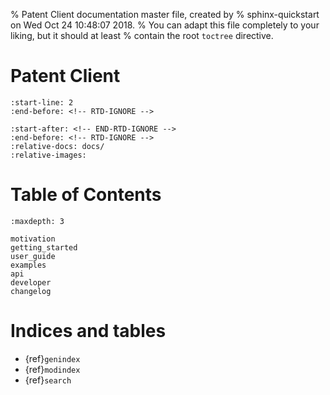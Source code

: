 % Patent Client documentation master file, created by
% sphinx-quickstart on Wed Oct 24 10:48:07 2018.
% You can adapt this file completely to your liking, but it should at least
% contain the root `toctree` directive.

# Patent Client
<!-- Include Readme contents, except for the links to readthedocs, which would be redundant here -->
```{include} ../README.md
:start-line: 2
:end-before: <!-- RTD-IGNORE -->
```
```{include} ../README.md
:start-after: <!-- END-RTD-IGNORE -->
:end-before: <!-- RTD-IGNORE -->
:relative-docs: docs/
:relative-images:
```

# Table of Contents
```{toctree}
:maxdepth: 3

motivation
getting_started
user_guide
examples
api
developer
changelog

```

# Indices and tables

- {ref}`genindex`
- {ref}`modindex`
- {ref}`search`
